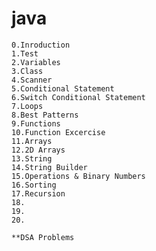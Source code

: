 # java
    0.Inroduction
    1.Test
    2.Variables
    3.Class
    4.Scanner
    5.Conditional Statement
    6.Switch Conditional Statement
    7.Loops
    8.Best Patterns
    9.Functions
    10.Function Excercise
    11.Arrays
    12.2D Arrays
    13.String
    14.String Builder
    15.Operations & Binary Numbers
    16.Sorting
    17.Recursion
    18.
    19.
    20.

    **DSA Problems
    
    
